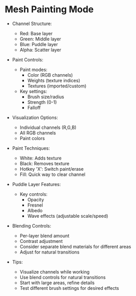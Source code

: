 # Mesh Painting Mode

* Channel Structure:
  - Red: Base layer
  - Green: Middle layer
  - Blue: Puddle layer
  - Alpha: Scatter layer
  
* Paint Controls:
  - Paint modes:
    * Color (RGB channels)
    * Weights (texture indices)
    * Textures (imported/custom)
  - Key settings:
    * Brush size/radius
    * Strength (0-1)
    * Falloff
    
* Visualization Options:
  - Individual channels (R,G,B)
  - All RGB channels
  - Paint colors
  
* Paint Techniques:
  - White: Adds texture
  - Black: Removes texture
  - Hotkey 'X': Switch paint/erase
  - Fill: Quick way to clear channel
  
* Puddle Layer Features:
  - Key controls:
    * Opacity
    * Fresnel
    * Albedo
    * Wave effects (adjustable scale/speed)
    
* Blending Controls:
  - Per-layer blend amount
  - Contrast adjustment
  - Consider separate blend materials for different areas
  - Adjust for natural transitions

* Tips:
  - Visualize channels while working
  - Use blend controls for natural transitions
  - Start with large areas, refine details
  - Test different brush settings for desired effects